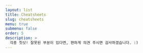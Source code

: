 ```yaml
---
layout: list
title: Cheatsheets
slug: cheatsheets
menu: true
submenu: false
order: 5
description: >
  각종 칫싯! 잘못된 부분이 있다면, 편하게 의견 주시면 감사하겠습니다. :) 
---
```

